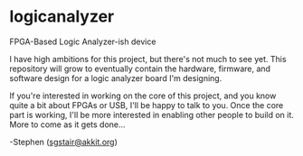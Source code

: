 logicanalyzer
=============

FPGA-Based Logic Analyzer-ish device

I have high ambitions for this project, but there's not much to see yet. This repository will grow to eventually contain the hardware, firmware, and software design for a logic analyzer board I'm designing.

If you're interested in working on the core of this project, and you know quite a bit about FPGAs or USB, I'll be happy to talk to you.
Once the core part is working, I'll be more interested in enabling other people to build on it.
More to come as it gets done...

-Stephen (sgstair@akkit.org)